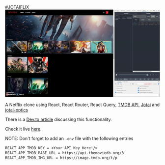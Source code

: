 #JOTAIFLIX
![alt text](https://raw.githubusercontent.com/c0d3t3k/joeflix/jotai-optics/JotaiOptics.gif)

A Netflix clone using React, React Router, React Query, [TMDB API](https://developers.themoviedb.org/4/getting-started/authorization), [Jotai](https://github.com/pmndrs/jotai) and [jotai-optics](https://github.com/merisbahti/jotai-optics)

There is a [Dev.to article](https://dev.to/c0d3t3k/jotai-now-with-optics-29ld) discussing this functionality.

Check it live [here](https://codesandbox.io/s/jotaiflix-optics-9qch0).

NOTE: Don't forget to add an `.env` file with the following entries

```
REACT_APP_TMDB_KEY = <Your API Key Here!/>
REACT_APP_TMDB_BASE_URL = https://api.themoviedb.org/3
REACT_APP_TMDB_IMG_URL = https://image.tmdb.org/t/p
```
